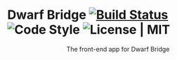 # Dwarf Bridge [![Build Status](https://travis-ci.org/eowfenth/dwarf-bridge.svg?branch=master)](https://travis-ci.org/eowfenth/dwarf-bridge) ![Code Style](https://img.shields.io/badge/code%20style-airbnb-green.svg) ![License | MIT](https://img.shields.io/badge/license-MIT-blue.svg)

<div align="center">The front-end app for Dwarf Bridge</div>
